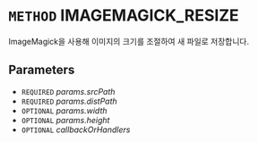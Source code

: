 # `METHOD` IMAGEMAGICK_RESIZE
ImageMagick을 사용해 이미지의 크기를 조절하여 새 파일로 저장합니다.

## Parameters
* `REQUIRED` *params.srcPath*
* `REQUIRED` *params.distPath*
* `OPTIONAL` *params.width*
* `OPTIONAL` *params.height*
* `OPTIONAL` *callbackOrHandlers*
